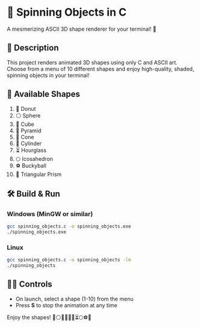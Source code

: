 # 🍩 Spinning Objects in C

A mesmerizing ASCII 3D shape renderer for your terminal! 🎉

## 🚀 Description
This project renders animated 3D shapes using only C and ASCII art. Choose from a menu of 10 different shapes and enjoy high-quality, shaded, spinning objects in your terminal!

## 🧩 Available Shapes
1. 🍩 Donut
2. ⚪ Sphere
3. 🧊 Cube
4. 🔺 Pyramid
5. 🥄 Cone
6. 🥫 Cylinder
7. ⏳ Hourglass
8. ⬡ Icosahedron
9. ⚽ Buckyball
10. 🔻 Triangular Prism

## 🛠️ Build & Run

### Windows (MinGW or similar)
```sh
gcc spinning_objects.c -o spinning_objects.exe
./spinning_objects.exe
```

### Linux
```sh
gcc spinning_objects.c -o spinning_objects -lm
./spinning_objects
```

## 🧑‍💻 Controls
- On launch, select a shape (1-10) from the menu
- Press **S** to stop the animation at any time

Enjoy the shapes! 🍩⚪🧊🔺🥄🥫⏳⬡⚽🔻 